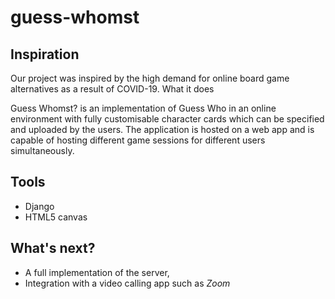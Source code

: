 # guess-whomst

## Inspiration

Our project was inspired by the high demand for online board game alternatives as a result of COVID-19.
What it does

Guess Whomst? is an implementation of Guess Who in an online environment with fully customisable character cards which can be specified and uploaded by the users. The application is hosted on a web app and is capable of hosting different game sessions for different users simultaneously.

## Tools

* Django
* HTML5 canvas

## What's next?

* A full implementation of the server,
* Integration with a video calling app such as *Zoom*
